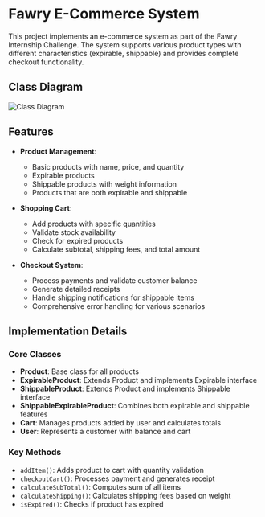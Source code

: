 # Fawry E-Commerce System

This project implements an e-commerce system as part of the Fawry Internship Challenge. The system supports various product types with different characteristics (expirable, shippable) and provides complete checkout functionality.
## Class Diagram
![Class Diagram](https://github.com/user-attachments/assets/1a9ecad9-1abf-481d-8ea4-8b4ef71a9420)
## Features

- **Product Management**:
  - Basic products with name, price, and quantity
  - Expirable products 
  - Shippable products with weight information 
  - Products that are both expirable and shippable

- **Shopping Cart**:
  - Add products with specific quantities
  - Validate stock availability
  - Check for expired products
  - Calculate subtotal, shipping fees, and total amount

- **Checkout System**:
  - Process payments and validate customer balance
  - Generate detailed receipts
  - Handle shipping notifications for shippable items
  - Comprehensive error handling for various scenarios



## Implementation Details

### Core Classes

- **Product**: Base class for all products
- **ExpirableProduct**: Extends Product and implements Expirable interface
- **ShippableProduct**: Extends Product and implements Shippable interface
- **ShippableExpirableProduct**: Combines both expirable and shippable features
- **Cart**: Manages products added by user and calculates totals
- **User**: Represents a customer with balance and cart

### Key Methods

- `addItem()`: Adds product to cart with quantity validation
- `checkoutCart()`: Processes payment and generates receipt
- `calculateSubTotal()`: Computes sum of all items
- `calculateShipping()`: Calculates shipping fees based on weight
- `isExpired()`: Checks if product has expired
